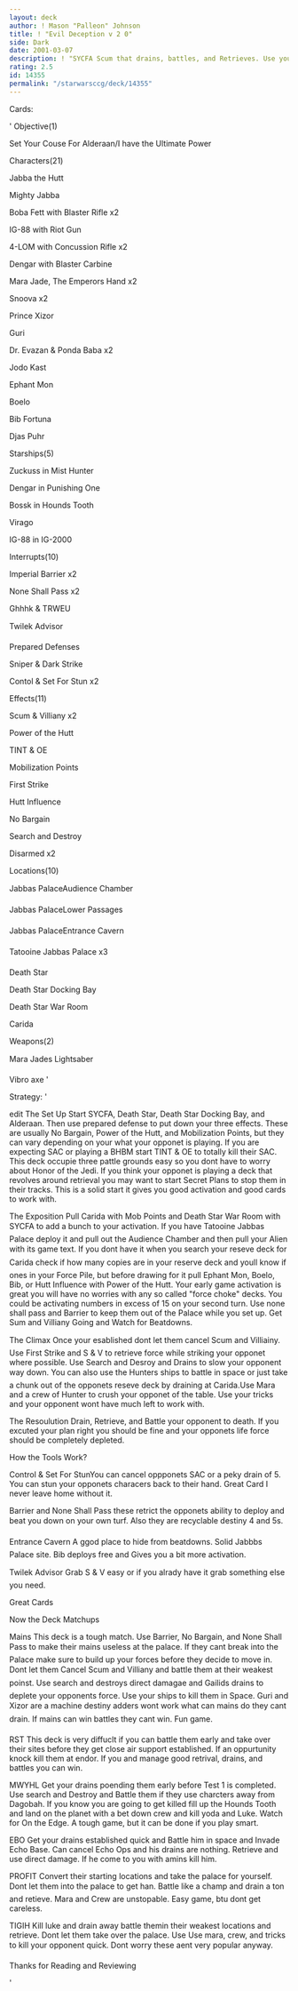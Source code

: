 ```yaml
---
layout: deck
author: ! Mason "Palleon" Johnson
title: ! "Evil Deception v 2 0"
side: Dark
date: 2001-03-07
description: ! "SYCFA Scum that drains, battles, and Retrieves. Use your evil deption to win."
rating: 2.5
id: 14355
permalink: "/starwarsccg/deck/14355"
---
```

Cards: 

' 
Objective(1)


Set Your Couse For Alderaan/I have the Ultimate Power


Characters(21)


Jabba the Hutt

Mighty Jabba

Boba Fett with Blaster Rifle x2

IG-88 with Riot Gun

4-LOM with Concussion Rifle x2

Dengar with Blaster Carbine

Mara Jade, The Emperors Hand x2

Snoova x2

Prince Xizor

Guri

Dr. Evazan & Ponda Baba x2

Jodo Kast

Ephant Mon

Boelo

Bib Fortuna

Djas Puhr


Starships(5)


Zuckuss in Mist Hunter

Dengar in Punishing One

Bossk in Hounds Tooth

Virago

IG-88 in IG-2000


Interrupts(10)


Imperial Barrier x2

None Shall Pass x2

Ghhhk & TRWEU

Twilek Advisor

Prepared Defenses

Sniper & Dark Strike

Contol & Set For Stun x2


Effects(11)


Scum & Villiany x2

Power of the Hutt

TINT & OE

Mobilization Points

First Strike

Hutt Influence

No Bargain

Search and Destroy

Disarmed x2


Locations(10)


Jabbas PalaceAudience Chamber

Jabbas PalaceLower Passages

Jabbas PalaceEntrance Cavern

Tatooine Jabbas Palace x3

Death Star

Death Star Docking Bay

Death Star War Room

Carida


Weapons(2)


Mara Jades Lightsaber

Vibro axe   '

Strategy: '

 
edit The Set Up Start SYCFA, Death Star, Death Star Docking Bay, and Alderaan. Then use prepared defense to put down your three effects. These are usually No Bargain, Power of the Hutt, and Mobilization Points, but they can vary depending on your what your opponet is playing. If you are expecting SAC or playing a BHBM start TINT & OE to totally kill their SAC. This deck occupie three pattle grounds easy so you dont have to worry about Honor of the Jedi. If you think your opponet is playing a deck that revolves around retrieval you may want to start Secret Plans to stop them in their tracks. This is a solid start it gives you good activation and good cards to work with.


The Exposition Pull Carida with Mob Points and Death Star War Room with SYCFA to add a bunch to your activation. If you have Tatooine Jabbas Palace deploy it and pull out the Audience Chamber and then pull your Alien with its game text. If you dont have it when you search your reseve deck for Carida check if how many copies are in your reserve deck and youll know if ones in your Force Pile, but before drawing for it pull Ephant Mon, Boelo, Bib, or Hutt Influence with Power of the Hutt. Your early game activation is great you will have no worries with any so called "force choke" decks. You could be activating numbers in excess of 15 on your second turn. Use none shall pass and Barrier to keep them out of the Palace while you set up. Get Sum and Villiany Going and Watch for Beatdowns.


The Climax Once your esablished dont let them cancel Scum and Villiainy. Use First Strike and S & V to retrieve force while striking your opponet where possible. Use Search and Desroy and Drains to slow your opponent way down. You can also use the Hunters ships to battle in space or just take a chunk out of the opponets reseve deck by draining at Carida.Use Mara and a crew of Hunter to crush your opponet of the table. Use your tricks and your opponent wont have much left to work with.


The Resoulution Drain, Retrieve, and Battle your opponent to death. If you excuted your plan right you should be fine and your opponets life force should be completely depleted.


How the Tools Work?


Control & Set For StunYou can cancel oppponets SAC or a peky drain of 5. You can stun your opponets characers back to their hand. Great Card I never leave home without it.


Barrier and None Shall Pass these retrict the opponets ability to deploy and beat you down on your own turf. Also they are recyclable destiny 4 and 5s.


Entrance Cavern A ggod place to hide from beatdowns. Solid Jabbbs Palace site. Bib deploys free and Gives you a bit more activation.


Twilek Advisor Grab S & V easy or if you alrady have it grab something else you need.


Great Cards


Now the Deck Matchups


Mains This deck is a tough match. Use Barrier, No Bargain, and None Shall Pass to make their mains useless at the palace. If they cant break into the Palace make sure to build up your forces before they decide to move in. Dont let them Cancel Scum and Villiany and battle them at their weakest poinst. Use search and destroys direct damagae and Gailids drains to deplete your opponents force. Use your ships to kill them in Space. Guri and Xizor are a machine destiny adders wont work what can mains do they cant drain. If mains can win battles they cant win. Fun game.


RST This deck is very diffuclt if you can battle them early and take over their sites before they get close air support established. If an oppurtunity knock kill them at endor. If you and manage good retrival, drains, and battles you can win.


MWYHL Get your drains poending them early before Test 1 is completed. Use search and Destroy and Battle them if they use charcters away from Dagobah. If you know you are going to get killed fill up the Hounds Tooth and land on the planet with a bet down crew and kill yoda and Luke. Watch for On the Edge. A tough game, but it can be done if you play smart.


EBO Get your drains established quick and Battle him in space and Invade Echo Base. Can cancel Echo Ops and his drains are nothing. Retrieve and use direct damage. If he come to you with amins kill him.


PROFIT Convert their starting locations and take the palace for yourself. Dont let them into the palace to get han. Battle like a champ and drain a ton and retieve. Mara and Crew are unstopable. Easy game, btu dont get careless.


TIGIH Kill luke and drain away battle themin their weakest locations and retrieve. Dont let them take over the palace. Use Use mara, crew, and tricks to kill your opponent quick. Dont worry these aent very popular anyway.


Thanks for Reading and Reviewing


'
